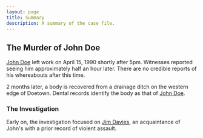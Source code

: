 ```yaml
---
layout: page
title: Summary
description: A summary of the case file.
---
```


## The Murder of John Doe

[John Doe](/people/john-doe/) left work on April 15, 1990 shortly after 5pm. Witnesses reported seeing him approximately half an hour later. There are no credible reports of his whereabouts after this time.

2 months later, a body is recovered from a drainage ditch on the western edge of Doetown. Dental records identify the body as that of [John Doe](/people/john-doe/).

### The Investigation

Early on, the investigation focused on [Jim Davies](/people/jim-davies/), an acquaintance of John's with a prior record of violent assault.
